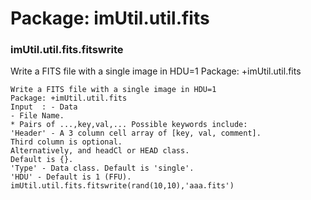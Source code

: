 # Package: imUtil.util.fits


### imUtil.util.fits.fitswrite

Write a FITS file with a single image in HDU=1 Package: +imUtil.util.fits


    
    Write a FITS file with a single image in HDU=1  
    Package: +imUtil.util.fits  
    Input  : - Data  
    - File Name.  
    * Pairs of ...,key,val,... Possible keywords include:  
    'Header' - A 3 column cell array of [key, val, comment].  
    Third column is optional.  
    Alternatively, and headCl or HEAD class.  
    Default is {}.  
    'Type' - Data class. Default is 'single'.  
    'HDU' - Default is 1 (FFU).  
    imUtil.util.fits.fitswrite(rand(10,10),'aaa.fits')  
      
      
      

